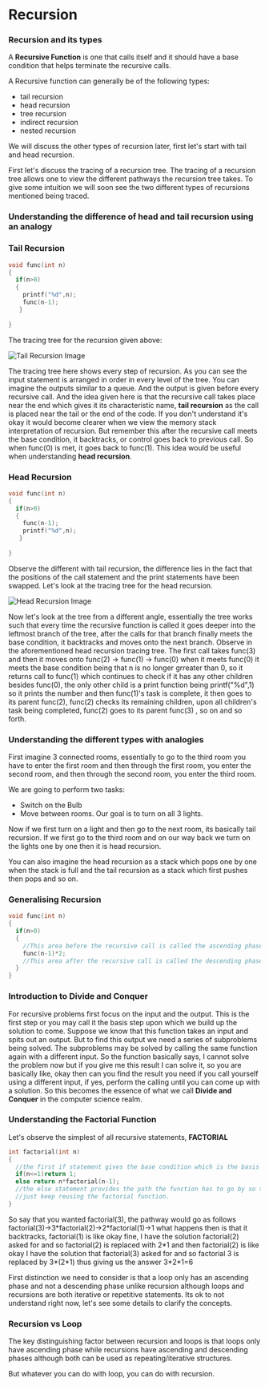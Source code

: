 # Recursion

### Recursion and its types

A **Recursive Function** is one that calls itself and it should have a base condition that helps terminate the recursive calls. 

A Recursive function can generally be of the following types:
- tail recursion
- head recursion
- tree recursion
- indirect recursion
- nested recursion

We will discuss the other types of recursion later, first let's start with tail and head recursion.

First let's discuss the tracing of a recursion tree. The tracing of a recursion tree allows one to view the different pathways the recursion tree takes. 
To give some intuition we will soon see the two different types of recursions mentioned being traced. 

### Understanding the difference of head and tail recursion using an analogy



### Tail Recursion

```cpp
void func(int n)
{
  if(n>0)
  {
    printf("%d",n);
    func(n-1);
   }
   
}
```

The tracing tree for the recursion given above:

![Tail Recursion Image](https://github.com/mirzaazwad/Data-Structures-And-Algorithms/blob/main/Algorithms/RecursiveFunctions/Tutorial/TailRecursion.png)

The tracing tree here shows every step of recursion. As you can see the input statement is arranged in order in every level of the tree. You can imagine the outputs similar to a queue. And the output is given before every recursive call. And the idea given here is that the recursive call takes place near the end which gives it its characteristic name, **tail recursion** as the call is placed near the tail or the end of the code. If you don't understand it's okay it would become clearer when we view the memory stack interpretation of recursion. But remember this after the recursive call meets the base condition, it backtracks, or control goes back to previous call. So when func(0) is met, it goes back to func(1). This idea would be useful when understanding **head recursion**. 

### Head Recursion

```cpp
void func(int n)
{
  if(n>0)
  {
    func(n-1);
    printf("%d",n);
   }
   
}
```

Observe the different with tail recursion, the difference lies in the fact that the positions of the call statement and the print statements have been swapped. Let's look at the tracing tree for the head recursion.

![Head Recursion Image](https://github.com/mirzaazwad/Data-Structures-And-Algorithms/blob/main/Algorithms/RecursiveFunctions/Tutorial/HeadRecursion.png)

Now let's look at the tree from a different angle, essentially the tree works such that every time the recursive function is called it goes deeper into the leftmost branch of the tree, after the calls for that branch finally meets the base condition, it backtracks and moves onto the next branch. Observe in the aforementioned head recursion tracing tree. The first call takes func(3) and then it moves onto func(2) -> func(1) -> func(0) when it meets func(0) it meets the base condition being that n is no longer grreater than 0, so it returns call to func(1) which continues to check if it has any other children besides func(0), the only other child is a print function being printf("%d",1) so it prints the number and then func(1)'s task is complete, it then goes to its parent func(2), func(2) checks its remaining children, upon all children's task being completed, func(2) goes to its parent func(3) , so on and so forth.

### Understanding the different types with analogies

First imagine 3 connected rooms, essentially to go to the third room you have to enter the first room and then through the first room, you enter the second room, and then through the second room, you enter the third room. 

We are going to perform two tasks:
- Switch on the Bulb
- Move between rooms.
Our goal is to turn on all 3 lights.

Now if we first turn on a light and then go to the next room, its basically tail recursion.
If we first go to the third room and on our way back we turn on the lights one by one then it is head recursion.

You can also imagine the head recursion as a stack which pops one by one when the stack is full and the tail recursion as a stack which first pushes then pops and so on.

### Generalising Recursion

```cpp
void func(int n)
{
  if(n>0)
  {
    //This area before the recursive call is called the ascending phase of recursion, calling time
    func(n-1)*2;
    //This area after the recursive call is called the descending phase of recursion, returning time
  }
}
```
### Introduction to Divide and Conquer

For recursive problems first focus on the input and the output. This is the first step or you may call it the basis step upon which we build up the solution to come.
Suppose we know that this function takes an input and spits out an output. But to find this output we need a series of subproblems being solved. The subproblems may be solved by calling the same function again with a different input. So the function basically says, I cannot solve the problem now but if you give me this result I can solve it, so you are basically like, okay then can you find the result you need if you call yourself using a different input, if yes, perform the calling until you can come up with a solution. So this becomes the essence of what we call **Divide and Conquer** in the computer science realm.

### Understanding the Factorial Function

Let's observe the simplest of all recursive statements, **FACTORIAL**

```cpp
int factorial(int n)
{
  //the first if statement gives the base condition which is the basis step, I know this so I don't need the function to go any further
  if(n<=1)return 1;
  else return n*factorial(n-1);
  //the else statement provides the path the function has to go by so that it reaches the base condition, if any other input is given to factorial, don't bother
  //just keep reusing the factorial function.
}
```

So say that you wanted factorial(3), the pathway would go as follows factorial(3)->3\*factorial(2)->2\*factorial(1)->1 what happens then is that it backtracks, factorial(1) is like okay fine, I have the solution factorial(2) asked for and so factorial(2) is replaced with 2\*1 and then factorial(2) is like okay I have the solution that factorial(3) asked for and so factorial 3 is replaced by 3\*(2\*1) thus giving us the answer 3\*2\*1=6

First distinction we need to consider is that a loop only has an ascending phase and not a descending phase unlike recursion although loops and recursions are both iterative or repetitive statements. Its ok to not understand right now, let's see some details to clarify the concepts.


### Recursion vs Loop

The key distinguishing factor between recursion and loops is that loops only have ascending phase while recursions have ascending and descending phases although both can be used as repeating/iterative structures.

But whatever you can do with loop, you can do with recursion.


